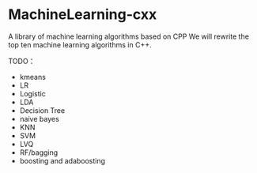 # MachineLearning-cxx
A library of machine learning algorithms based on CPP
We will rewrite the top ten machine learning algorithms in C++.

TODO：
- kmeans
- LR
- Logistic
- LDA
- Decision Tree
- naive bayes
- KNN
- SVM
- LVQ
- RF/bagging
- boosting and adaboosting

